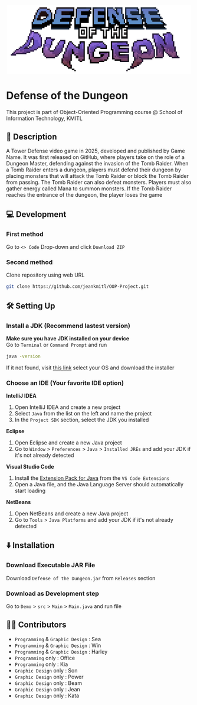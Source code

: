 <p align="center">
  <img width=500 height=auto src="Demo/src/Asset/Img/Icons/defense_of_the_dungeon_no_s.png">
</p>

# Defense of the Dungeon

This project is part of Object-Oriented Programming course @ School of Information Technology, KMITL

## 📓 Description

A Tower Defense video game in 2025, developed and published by Game Name. It was first released on GitHub, where players take on the role of a Dungeon Master, defending against the invasion of the Tomb Raider. When a Tomb Raider enters a dungeon, players must defend their dungeon by placing monsters that will attack the Tomb Raider or block the Tomb Raider from passing. The Tomb Raider can also defeat monsters. Players must also gather energy called Mana to summon monsters. If the Tomb Raider reaches the entrance of the dungeon, the player loses the game

## 💻 Development

### First method
Go to ```<> Code``` Drop-down and click ```Download ZIP```

### Second method
Clone repository using web URL

```sh
git clone https://github.com/jeankmitl/OOP-Project.git
```

## 🛠 Setting Up

### Install a JDK (Recommend lastest version)
**Make sure you have JDK installed on your device**<br>
Go to ```Terminal``` or ```Command Prompt``` and run

```sh
java -version
```

If it not found, visit [this link](https://www.oracle.com/java/technologies/downloads/) select your OS and download the installer

### Choose an IDE (Your favorite IDE option)

**IntelliJ IDEA**<br>

1. Open IntelliJ IDEA and create a new project  
2. Select ```Java``` from the list on the left and name the project  
3. In the ```Project SDK``` section, select the JDK you installed  

**Eclipse**<br>
1. Open Eclipse and create a new Java project 
2. Go to ```Window``` > ```Preferences``` > ```Java``` > ```Installed JREs``` and add your JDK if it's not already detected 

**Visual Studio Code**<br>
1. Install the [Extension Pack for Java](https://marketplace.visualstudio.com/items?itemName=vscjava.vscode-java-pack) from the ```VS Code Extensions``` 
2. Open a Java file, and the Java Language Server should automatically start loading

**NetBeans**<br>
1. Open NetBeans and create a new Java project 
2. Go to ```Tools``` > ```Java Platforms``` and add your JDK if it's not already detected 

## ⬇️ Installation

### Download Executable JAR File
Download ```Defense of the Dungeon.jar``` from ```Releases``` section

### Download as Development step
Go to ```Demo``` > ```src``` > ```Main``` > ```Main.java``` and run file

## 🧑‍💻 Contributors

* ```Programming``` & ```Graphic Design``` : Sea
* ```Programming``` & ```Graphic Design``` : Win
* ```Programming``` & ```Graphic Design``` : Harley
* ```Programming``` only : Office
* ```Programming``` only : Kia
* ```Graphic Design``` only : Son
* ```Graphic Design``` only : Power
* ```Graphic Design``` only : Beam
* ```Graphic Design``` only : Jean
* ```Graphic Design``` only : Kata
